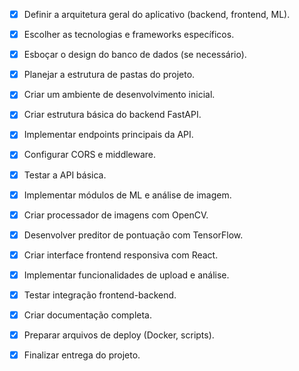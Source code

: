 - [x] Definir a arquitetura geral do aplicativo (backend, frontend, ML).
- [x] Escolher as tecnologias e frameworks específicos.
- [x] Esboçar o design do banco de dados (se necessário).
- [x] Planejar a estrutura de pastas do projeto.
- [x] Criar um ambiente de desenvolvimento inicial.
- [x] Criar estrutura básica do backend FastAPI.
- [x] Implementar endpoints principais da API.
- [x] Configurar CORS e middleware.
- [x] Testar a API básica.
- [x] Implementar módulos de ML e análise de imagem.
- [x] Criar processador de imagens com OpenCV.
- [x] Desenvolver preditor de pontuação com TensorFlow.
- [x] Criar interface frontend responsiva com React.
- [x] Implementar funcionalidades de upload e análise.
- [x] Testar integração frontend-backend.
- [x] Criar documentação completa.
- [x] Preparar arquivos de deploy (Docker, scripts).
- [x] Finalizar entrega do projeto.

